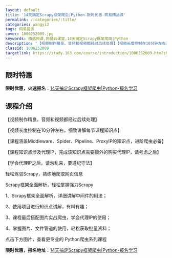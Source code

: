 ```yaml
---
layout: default
title: '14天搞定Scrapy框架爬虫|Python-限时优惠-网易精品课'
permalink: /:categories/:title/
categories: wangyi2
tags: 网易提供
cover: 1006252009.jpg
keywords: 精选网课,网易云课堂,14天搞定Scrapy框架爬虫|Python
description: '【视频制作精良，音频和视频都经过后续处理】【视频长度控制在10分钟左右，细致讲解每节课程知识点】【课程涵盖Middlew'
classid: 1006252009
targetlink: https://study.163.com/course/introduction/1006252009.htm?share=1&shareId=1025206652&utm_campaign=share&utm_medium=iphoneShare&utm_source=&utm_u=1025206652
---
```


## 限时特惠

**限时优惠，火速报名**：[14天搞定Scrapy框架爬虫|Python-报名学习](https://study.163.com/course/introduction/1006252009.htm?share=1&shareId=1025206652&utm_campaign=share&utm_medium=iphoneShare&utm_source=&utm_u=1025206652)

## 课程介绍

【视频制作精良，音频和视频都经过后续处理】

【视频长度控制在10分钟左右，细致讲解每节课程知识点】

【课程涵盖Middleware、Spider、Pipeline、ProxyIP的知识点，进阶爬虫必备】

【课程知识点涉及代理IP，完成该知识点需要额外的购买代理IP，请考虑之后】

【学会代理IP之后，请勿乱来，要遵纪守法】



轻松驾驭Scrapy，熟练地爬取网页信息



Scrapy框架全面解析，轻松掌握强力Scrapy



1、Scrapy框架全面解析，详细讲解中间件的用法；

2、使用项目进行知识点讲解，有料有趣；

3、课程最后搭配图片实战爬虫，学会代理IP的使用；

4、掌握图片、文件管道的使用，轻松获取批量资料；



点击下方图片，查看更专业的 Python爬虫系列课程

**限时优惠，报名地址**：[14天搞定Scrapy框架爬虫|Python-报名学习](https://study.163.com/course/introduction/1006252009.htm?share=1&shareId=1025206652&utm_campaign=share&utm_medium=iphoneShare&utm_source=&utm_u=1025206652)

